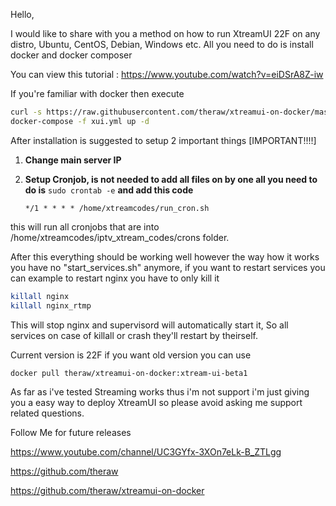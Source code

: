 Hello,

I would like to share with you a method on how to run XtreamUI 22F on any distro, Ubuntu, CentOS, Debian, Windows etc.
All you need to do is install docker and docker composer

You can view this tutorial : https://www.youtube.com/watch?v=eiDSrA8Z-iw

If you're familiar with docker then execute 
```bash
curl -s https://raw.githubusercontent.com/theraw/xtreamui-on-docker/master/docker-compose.yml > xui.yml
docker-compose -f xui.yml up -d
```
After installation is suggested to setup 2 important things [IMPORTANT!!!!]

1. **Change main server IP**
2. **Setup Cronjob, is not needed to add all files on by one all you need to do is**
   `sudo crontab -e`
   **and add this code**
   
   `*/1 * * * * /home/xtreamcodes/run_cron.sh`

this will run all cronjobs that are into /home/xtreamcodes/iptv_xtream_codes/crons folder.



After this everything should be working well however the way how it works you have no "start_services.sh" anymore, 
if you want to restart services you can example to restart nginx you have to only kill it
```bash
killall nginx
killall nginx_rtmp
```
This will stop nginx and supervisord will automatically start it, So all services on case of killall or crash they'll restart by theirself.



Current version is 22F if you want old version you can use 
```bash
docker pull theraw/xtreamui-on-docker:xtream-ui-beta1
```

As far as i've tested Streaming works thus i'm not support 
i'm just giving you a easy way to deploy XtreamUI so please avoid asking me support related questions.


Follow Me for future releases

https://www.youtube.com/channel/UC3GYfx-3XOn7eLk-B_ZTLgg

https://github.com/theraw

https://github.com/theraw/xtreamui-on-docker




